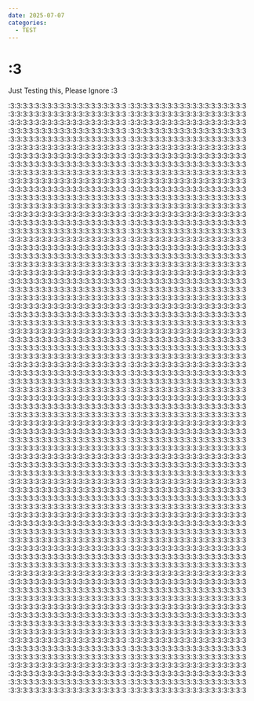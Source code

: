 ```yaml
---
date: 2025-07-07
categories:
  - TEST
---
```

# :3
Just Testing this, Please Ignore :3
<!-- more -->
:3:3:3:3:3:3:3:3:3:3:3:3:3:3:3:3:3:3:3
:3:3:3:3:3:3:3:3:3:3:3:3:3:3:3:3:3:3:3
:3:3:3:3:3:3:3:3:3:3:3:3:3:3:3:3:3:3:3
:3:3:3:3:3:3:3:3:3:3:3:3:3:3:3:3:3:3:3
:3:3:3:3:3:3:3:3:3:3:3:3:3:3:3:3:3:3:3
:3:3:3:3:3:3:3:3:3:3:3:3:3:3:3:3:3:3:3
:3:3:3:3:3:3:3:3:3:3:3:3:3:3:3:3:3:3:3
:3:3:3:3:3:3:3:3:3:3:3:3:3:3:3:3:3:3:3
:3:3:3:3:3:3:3:3:3:3:3:3:3:3:3:3:3:3:3
:3:3:3:3:3:3:3:3:3:3:3:3:3:3:3:3:3:3:3
:3:3:3:3:3:3:3:3:3:3:3:3:3:3:3:3:3:3:3
:3:3:3:3:3:3:3:3:3:3:3:3:3:3:3:3:3:3:3
:3:3:3:3:3:3:3:3:3:3:3:3:3:3:3:3:3:3:3
:3:3:3:3:3:3:3:3:3:3:3:3:3:3:3:3:3:3:3
:3:3:3:3:3:3:3:3:3:3:3:3:3:3:3:3:3:3:3
:3:3:3:3:3:3:3:3:3:3:3:3:3:3:3:3:3:3:3
:3:3:3:3:3:3:3:3:3:3:3:3:3:3:3:3:3:3:3
:3:3:3:3:3:3:3:3:3:3:3:3:3:3:3:3:3:3:3
:3:3:3:3:3:3:3:3:3:3:3:3:3:3:3:3:3:3:3
:3:3:3:3:3:3:3:3:3:3:3:3:3:3:3:3:3:3:3
:3:3:3:3:3:3:3:3:3:3:3:3:3:3:3:3:3:3:3
:3:3:3:3:3:3:3:3:3:3:3:3:3:3:3:3:3:3:3
:3:3:3:3:3:3:3:3:3:3:3:3:3:3:3:3:3:3:3
:3:3:3:3:3:3:3:3:3:3:3:3:3:3:3:3:3:3:3
:3:3:3:3:3:3:3:3:3:3:3:3:3:3:3:3:3:3:3
:3:3:3:3:3:3:3:3:3:3:3:3:3:3:3:3:3:3:3
:3:3:3:3:3:3:3:3:3:3:3:3:3:3:3:3:3:3:3
:3:3:3:3:3:3:3:3:3:3:3:3:3:3:3:3:3:3:3
:3:3:3:3:3:3:3:3:3:3:3:3:3:3:3:3:3:3:3
:3:3:3:3:3:3:3:3:3:3:3:3:3:3:3:3:3:3:3
:3:3:3:3:3:3:3:3:3:3:3:3:3:3:3:3:3:3:3
:3:3:3:3:3:3:3:3:3:3:3:3:3:3:3:3:3:3:3
:3:3:3:3:3:3:3:3:3:3:3:3:3:3:3:3:3:3:3
:3:3:3:3:3:3:3:3:3:3:3:3:3:3:3:3:3:3:3
:3:3:3:3:3:3:3:3:3:3:3:3:3:3:3:3:3:3:3
:3:3:3:3:3:3:3:3:3:3:3:3:3:3:3:3:3:3:3
:3:3:3:3:3:3:3:3:3:3:3:3:3:3:3:3:3:3:3
:3:3:3:3:3:3:3:3:3:3:3:3:3:3:3:3:3:3:3
:3:3:3:3:3:3:3:3:3:3:3:3:3:3:3:3:3:3:3
:3:3:3:3:3:3:3:3:3:3:3:3:3:3:3:3:3:3:3
:3:3:3:3:3:3:3:3:3:3:3:3:3:3:3:3:3:3:3
:3:3:3:3:3:3:3:3:3:3:3:3:3:3:3:3:3:3:3
:3:3:3:3:3:3:3:3:3:3:3:3:3:3:3:3:3:3:3
:3:3:3:3:3:3:3:3:3:3:3:3:3:3:3:3:3:3:3
:3:3:3:3:3:3:3:3:3:3:3:3:3:3:3:3:3:3:3
:3:3:3:3:3:3:3:3:3:3:3:3:3:3:3:3:3:3:3
:3:3:3:3:3:3:3:3:3:3:3:3:3:3:3:3:3:3:3
:3:3:3:3:3:3:3:3:3:3:3:3:3:3:3:3:3:3:3
:3:3:3:3:3:3:3:3:3:3:3:3:3:3:3:3:3:3:3
:3:3:3:3:3:3:3:3:3:3:3:3:3:3:3:3:3:3:3
:3:3:3:3:3:3:3:3:3:3:3:3:3:3:3:3:3:3:3
:3:3:3:3:3:3:3:3:3:3:3:3:3:3:3:3:3:3:3
:3:3:3:3:3:3:3:3:3:3:3:3:3:3:3:3:3:3:3
:3:3:3:3:3:3:3:3:3:3:3:3:3:3:3:3:3:3:3
:3:3:3:3:3:3:3:3:3:3:3:3:3:3:3:3:3:3:3
:3:3:3:3:3:3:3:3:3:3:3:3:3:3:3:3:3:3:3
:3:3:3:3:3:3:3:3:3:3:3:3:3:3:3:3:3:3:3
:3:3:3:3:3:3:3:3:3:3:3:3:3:3:3:3:3:3:3
:3:3:3:3:3:3:3:3:3:3:3:3:3:3:3:3:3:3:3
:3:3:3:3:3:3:3:3:3:3:3:3:3:3:3:3:3:3:3
:3:3:3:3:3:3:3:3:3:3:3:3:3:3:3:3:3:3:3
:3:3:3:3:3:3:3:3:3:3:3:3:3:3:3:3:3:3:3
:3:3:3:3:3:3:3:3:3:3:3:3:3:3:3:3:3:3:3
:3:3:3:3:3:3:3:3:3:3:3:3:3:3:3:3:3:3:3
:3:3:3:3:3:3:3:3:3:3:3:3:3:3:3:3:3:3:3
:3:3:3:3:3:3:3:3:3:3:3:3:3:3:3:3:3:3:3
:3:3:3:3:3:3:3:3:3:3:3:3:3:3:3:3:3:3:3
:3:3:3:3:3:3:3:3:3:3:3:3:3:3:3:3:3:3:3
:3:3:3:3:3:3:3:3:3:3:3:3:3:3:3:3:3:3:3
:3:3:3:3:3:3:3:3:3:3:3:3:3:3:3:3:3:3:3
:3:3:3:3:3:3:3:3:3:3:3:3:3:3:3:3:3:3:3
:3:3:3:3:3:3:3:3:3:3:3:3:3:3:3:3:3:3:3
:3:3:3:3:3:3:3:3:3:3:3:3:3:3:3:3:3:3:3
:3:3:3:3:3:3:3:3:3:3:3:3:3:3:3:3:3:3:3
:3:3:3:3:3:3:3:3:3:3:3:3:3:3:3:3:3:3:3
:3:3:3:3:3:3:3:3:3:3:3:3:3:3:3:3:3:3:3
:3:3:3:3:3:3:3:3:3:3:3:3:3:3:3:3:3:3:3
:3:3:3:3:3:3:3:3:3:3:3:3:3:3:3:3:3:3:3
:3:3:3:3:3:3:3:3:3:3:3:3:3:3:3:3:3:3:3
:3:3:3:3:3:3:3:3:3:3:3:3:3:3:3:3:3:3:3
:3:3:3:3:3:3:3:3:3:3:3:3:3:3:3:3:3:3:3
:3:3:3:3:3:3:3:3:3:3:3:3:3:3:3:3:3:3:3
:3:3:3:3:3:3:3:3:3:3:3:3:3:3:3:3:3:3:3
:3:3:3:3:3:3:3:3:3:3:3:3:3:3:3:3:3:3:3
:3:3:3:3:3:3:3:3:3:3:3:3:3:3:3:3:3:3:3
:3:3:3:3:3:3:3:3:3:3:3:3:3:3:3:3:3:3:3
:3:3:3:3:3:3:3:3:3:3:3:3:3:3:3:3:3:3:3
:3:3:3:3:3:3:3:3:3:3:3:3:3:3:3:3:3:3:3
:3:3:3:3:3:3:3:3:3:3:3:3:3:3:3:3:3:3:3
:3:3:3:3:3:3:3:3:3:3:3:3:3:3:3:3:3:3:3
:3:3:3:3:3:3:3:3:3:3:3:3:3:3:3:3:3:3:3
:3:3:3:3:3:3:3:3:3:3:3:3:3:3:3:3:3:3:3
:3:3:3:3:3:3:3:3:3:3:3:3:3:3:3:3:3:3:3
:3:3:3:3:3:3:3:3:3:3:3:3:3:3:3:3:3:3:3
:3:3:3:3:3:3:3:3:3:3:3:3:3:3:3:3:3:3:3
:3:3:3:3:3:3:3:3:3:3:3:3:3:3:3:3:3:3:3
:3:3:3:3:3:3:3:3:3:3:3:3:3:3:3:3:3:3:3
:3:3:3:3:3:3:3:3:3:3:3:3:3:3:3:3:3:3:3
:3:3:3:3:3:3:3:3:3:3:3:3:3:3:3:3:3:3:3
:3:3:3:3:3:3:3:3:3:3:3:3:3:3:3:3:3:3:3
:3:3:3:3:3:3:3:3:3:3:3:3:3:3:3:3:3:3:3
:3:3:3:3:3:3:3:3:3:3:3:3:3:3:3:3:3:3:3
:3:3:3:3:3:3:3:3:3:3:3:3:3:3:3:3:3:3:3
:3:3:3:3:3:3:3:3:3:3:3:3:3:3:3:3:3:3:3
:3:3:3:3:3:3:3:3:3:3:3:3:3:3:3:3:3:3:3
:3:3:3:3:3:3:3:3:3:3:3:3:3:3:3:3:3:3:3
:3:3:3:3:3:3:3:3:3:3:3:3:3:3:3:3:3:3:3
:3:3:3:3:3:3:3:3:3:3:3:3:3:3:3:3:3:3:3
:3:3:3:3:3:3:3:3:3:3:3:3:3:3:3:3:3:3:3
:3:3:3:3:3:3:3:3:3:3:3:3:3:3:3:3:3:3:3
:3:3:3:3:3:3:3:3:3:3:3:3:3:3:3:3:3:3:3
:3:3:3:3:3:3:3:3:3:3:3:3:3:3:3:3:3:3:3
:3:3:3:3:3:3:3:3:3:3:3:3:3:3:3:3:3:3:3
:3:3:3:3:3:3:3:3:3:3:3:3:3:3:3:3:3:3:3
:3:3:3:3:3:3:3:3:3:3:3:3:3:3:3:3:3:3:3
:3:3:3:3:3:3:3:3:3:3:3:3:3:3:3:3:3:3:3
:3:3:3:3:3:3:3:3:3:3:3:3:3:3:3:3:3:3:3
:3:3:3:3:3:3:3:3:3:3:3:3:3:3:3:3:3:3:3
:3:3:3:3:3:3:3:3:3:3:3:3:3:3:3:3:3:3:3
:3:3:3:3:3:3:3:3:3:3:3:3:3:3:3:3:3:3:3
:3:3:3:3:3:3:3:3:3:3:3:3:3:3:3:3:3:3:3
:3:3:3:3:3:3:3:3:3:3:3:3:3:3:3:3:3:3:3
:3:3:3:3:3:3:3:3:3:3:3:3:3:3:3:3:3:3:3
:3:3:3:3:3:3:3:3:3:3:3:3:3:3:3:3:3:3:3
:3:3:3:3:3:3:3:3:3:3:3:3:3:3:3:3:3:3:3
:3:3:3:3:3:3:3:3:3:3:3:3:3:3:3:3:3:3:3
:3:3:3:3:3:3:3:3:3:3:3:3:3:3:3:3:3:3:3
:3:3:3:3:3:3:3:3:3:3:3:3:3:3:3:3:3:3:3
:3:3:3:3:3:3:3:3:3:3:3:3:3:3:3:3:3:3:3
:3:3:3:3:3:3:3:3:3:3:3:3:3:3:3:3:3:3:3
:3:3:3:3:3:3:3:3:3:3:3:3:3:3:3:3:3:3:3
:3:3:3:3:3:3:3:3:3:3:3:3:3:3:3:3:3:3:3
:3:3:3:3:3:3:3:3:3:3:3:3:3:3:3:3:3:3:3
:3:3:3:3:3:3:3:3:3:3:3:3:3:3:3:3:3:3:3
:3:3:3:3:3:3:3:3:3:3:3:3:3:3:3:3:3:3:3
:3:3:3:3:3:3:3:3:3:3:3:3:3:3:3:3:3:3:3
:3:3:3:3:3:3:3:3:3:3:3:3:3:3:3:3:3:3:3
:3:3:3:3:3:3:3:3:3:3:3:3:3:3:3:3:3:3:3
:3:3:3:3:3:3:3:3:3:3:3:3:3:3:3:3:3:3:3
:3:3:3:3:3:3:3:3:3:3:3:3:3:3:3:3:3:3:3
:3:3:3:3:3:3:3:3:3:3:3:3:3:3:3:3:3:3:3
:3:3:3:3:3:3:3:3:3:3:3:3:3:3:3:3:3:3:3
